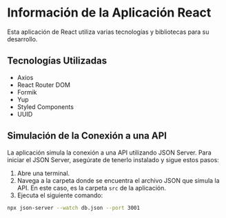 # Información de la Aplicación React

Esta aplicación de React utiliza varias tecnologías y bibliotecas para su desarrollo.

## Tecnologías Utilizadas

- Axios
- React Router DOM
- Formik
- Yup
- Styled Components
- UUID

## Simulación de la Conexión a una API

La aplicación simula la conexión a una API utilizando JSON Server. Para iniciar el JSON Server, asegúrate de tenerlo instalado y sigue estos pasos:

1. Abre una terminal.
2. Navega a la carpeta donde se encuentra el archivo JSON que simula la API. En este caso, es la carpeta `src` de la aplicación.
3. Ejecuta el siguiente comando:

```bash
npx json-server --watch db.json --port 3001

